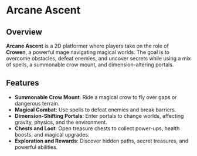 # Arcane Ascent

## Overview

**Arcane Ascent** is a 2D platformer where players take on the role of **Crowen**, a powerful mage navigating magical worlds. The goal is to overcome obstacles, defeat enemies, and uncover secrets while using a mix of spells, a summonable crow mount, and dimension-altering portals.

## Features

- **Summonable Crow Mount**: Ride a magical crow to fly over gaps or dangerous terrain.
- **Magical Combat**: Use spells to defeat enemies and break barriers.
- **Dimension-Shifting Portals**: Enter portals to change worlds, affecting gravity, physics, and the environment.
- **Chests and Loot**: Open treasure chests to collect power-ups, health boosts, and magical upgrades.
- **Exploration and Rewards**: Discover hidden paths, secret treasures, and powerful abilities.
